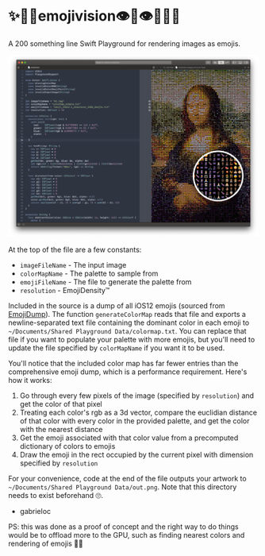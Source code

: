 # ✨👯‍♀️emojivision👁👄👁👯‍♀️✨

A 200 something line Swift Playground for rendering images as emojis.

![emojivision](mona.png)

At the top of the file are a few constants:
- `imageFileName` - The input image
- `colorMapName` - The palette to sample from 
- `emojiFileName` - The file to generate the palette from
- `resolution` - EmojiDensity™

Included in the source is a dump of all iOS12 emojis (sourced from [EmojiDump](https://github.com/liuyuning/DumpEmoji)). The function `generateColorMap` reads that file and exports a newline-separated text file containing the dominant color in each emoji to  `~/Documents/Shared Playground Data/colormap.txt`. You can replace that file if you want to populate your palette with more emojis, but you'll need to update the file specified by `colorMapName` if you want it to be used.

You'll notice that the included color map has far fewer entries than the comprehensive emoji dump, which is a performance requirement. Here's how it works:

1. Go through every few pixels of the image (specified by `resolution`) and get the color of that pixel
2. Treating each color's rgb as a 3d vector, compare the euclidian distance of that color with every color in the provided palette, and get the color with the nearest distance
3. Get the emoji associated with that color value from a precomputed dictionary of colors to emojis
4. Draw the emoji in the rect occupied by the current pixel with dimension specified by `resolution`

For your convenience, code at the end of the file outputs your artwork to `~/Documents/Shared Playground Data/out.png`. Note that this directory needs to exist beforehand 🙄.

- gabrieloc 

PS: this was done as a proof of concept and the right way to do things would be to offload more to the GPU, such as finding nearest colors and rendering of emojis 🤷‍♂️
